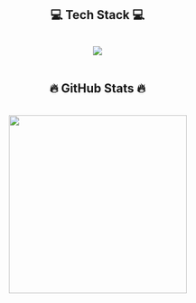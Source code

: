 <div>
    <h2 align="center">💻 Tech Stack 💻</h2>
    <br>
    <div align="center">
        <img src="https://skillicons.dev/icons?i=dotnet,java,git,github,docker,js,html,css,react" /><br>
    </div>
    <br>
    <h2 align="center">🔥 GitHub Stats 🔥</h2>
    <br>
    <div align=center>
        <a href="#" title="danielleit241">
            <img width="315" align="center" src="https://github-readme-stats.vercel.app/api/top-langs/?username=danielleit241&title_color=61dafb&text_color=ffffff&icon_color=61dafb&bg_color=20232a&langs_count=8&layout=compact&border_color=61dafb&hide_border=true" />
        </a>
    </div>
    <br>
</div>
